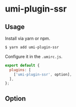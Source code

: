 # umi-plugin-ssr

## Usage

Install via yarn or npm.

```bash
$ yarn add umi-plugin-ssr
```

Configure it in the `.umirc.js`.

```js
export default {
  plugins: [
    ['umi-plugin-ssr', option],
  ],
};
```

## Option
